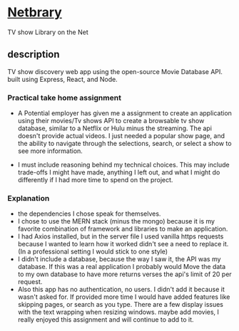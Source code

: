# [Netbrary](https://demo-netbrary.herokuapp.com/)
TV show Library on the Net

## description
TV show discovery web app using the open-source Movie Database API. built using Express, React, and Node. 

### Practical take home assignment 
* A Potential employer has given me a assignment to create an application using their movies/Tv shows API to create a browsable tv show database, similar to a Netflix or Hulu minus the streaming. The api doesn't provide actual videos. I just needed a popular show page, and the ability to navigate through the selections, search, or select a show to see more information. 

* I must include reasoning behind my technical choices. This may include trade-offs I might have made, anything I left out, and what I might do differently if I had more time to spend on the project.


### Explanation 
* the dependencies I chose speak for themselves. 
* I chose to use the MERN stack (minus the mongo) because it is my favorite combination of framework and libraries to make an application.
* I had Axios installed, but in the server file I used vanilla https requests because I wanted to learn how it worked didn't see a need to replace it. (In a professional setting I would stick to one style) 
* I didn't include a database, because the way I saw it, the API was my database. If this was a real application I probably would Move the data to my own database to have more returns verses the api's limit of 20 per request. 
* Also this app has no authentication, no users. I didn't add it because it wasn't asked for. If provided more time I would have added features like skipping pages, or search as you type. There are a few display issues with the text wrapping when resizing windows. maybe add movies, I really enjoyed this assignment and will continue to add to it.

